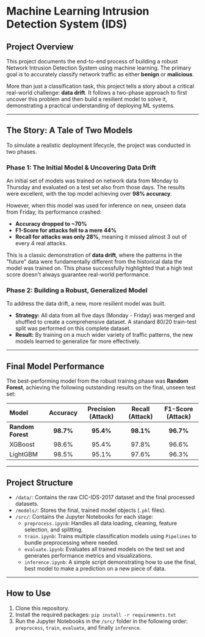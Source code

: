 # Machine Learning Intrusion Detection System (IDS)

## Project Overview
This project documents the end-to-end process of building a robust Network Intrusion Detection System using machine learning. The primary goal is to accurately classify network traffic as either **benign** or **malicious**.

More than just a classification task, this project tells a story about a critical real-world challenge: **data drift**. It follows a two-phase approach to first uncover this problem and then build a resilient model to solve it, demonstrating a practical understanding of deploying ML systems.

---

## The Story: A Tale of Two Models

To simulate a realistic deployment lifecycle, the project was conducted in two phases.

### Phase 1: The Initial Model & Uncovering Data Drift
An initial set of models was trained on network data from Monday to Thursday and evaluated on a test set also from those days. The results were excellent, with the top model achieving over **98% accuracy**.

However, when this model was used for inference on new, unseen data from Friday, its performance crashed:
* **Accuracy dropped to ~70%**
* **F1-Score for attacks fell to a mere 44%**
* **Recall for attacks was only 28%**, meaning it missed almost 3 out of every 4 real attacks.

This is a classic demonstration of **data drift**, where the patterns in the "future" data were fundamentally different from the historical data the model was trained on. This phase successfully highlighted that a high test score doesn't always guarantee real-world performance.

### Phase 2: Building a Robust, Generalized Model
To address the data drift, a new, more resilient model was built.

* **Strategy:** All data from all five days (Monday - Friday) was merged and shuffled to create a comprehensive dataset. A standard 80/20 train-test split was performed on this complete dataset.
* **Result:** By training on a much wider variety of traffic patterns, the new models learned to generalize far more effectively.

---
## Final Model Performance

The best-performing model from the robust training phase was **Random Forest**, achieving the following outstanding results on the final, unseen test set:

| Model | Accuracy | Precision (Attack) | Recall (Attack) | F1-Score (Attack) |
| :--- | :---: | :---: | :---: | :---: |
| **Random Forest** | **98.7%** | **95.4%** | **98.1%** | **96.7%** |
| XGBoost | 98.6% | 95.4% | 97.8% | 96.6% |
| LightGBM | 98.5% | 95.1% | 97.6% | 96.3% |

---

## Project Structure

* `/data/`: Contains the raw CIC-IDS-2017 dataset and the final processed datasets.
* `/models/`: Stores the final, trained model objects (`.pkl` files).
* `/src/`: Contains the Jupyter Notebooks for each stage:
    * `preprocess.ipynb`: Handles all data loading, cleaning, feature selection, and splitting.
    * `train.ipynb`: Trains multiple classification models using `Pipelines` to bundle preprocessing where needed.
    * `evaluate.ipynb`: Evaluates all trained models on the test set and generates performance metrics and visualizations.
    * `inference.ipynb`: A simple script demonstrating how to use the final, best model to make a prediction on a new piece of data.

---

## How to Use

1.  Clone this repository.
2.  Install the required packages: `pip install -r requirements.txt`
3.  Run the Jupyter Notebooks in the `/src/` folder in the following order: `preprocess`, `train`, `evaluate`, and finally `inference`.